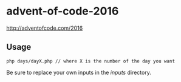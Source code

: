 # advent-of-code-2016

http://adventofcode.com/2016

## Usage

`php days/dayX.php // where X is the number of the day you want`

Be sure to replace your own inputs in the *inputs* directory.
